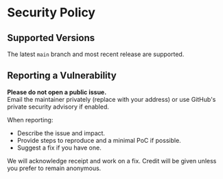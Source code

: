# Security Policy

## Supported Versions
The latest `main` branch and most recent release are supported.

## Reporting a Vulnerability
**Please do not open a public issue.**  
Email the maintainer privately (replace with your address) or use GitHub's private security advisory if enabled.

When reporting:
- Describe the issue and impact.
- Provide steps to reproduce and a minimal PoC if possible.
- Suggest a fix if you have one.

We will acknowledge receipt and work on a fix. Credit will be given unless you prefer to remain anonymous.
